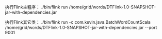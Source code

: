 
执行Flink主程序：
	./bin/flink run /home/grid/words/DTFlink-1.0-SNAPSHOT-jar-with-dependencies.jar

执行Flink其它类：
    ./bin/flink run -c com.kevin.java.BatchWordCountScala /home/grid/words/DTFlink-1.0-SNAPSHOT-jar-with-dependencies.jar  --port 9001 



